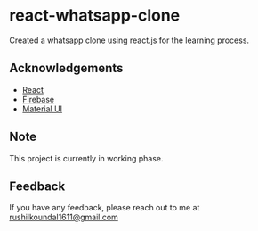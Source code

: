 # react-whatsapp-clone

Created a whatsapp clone using react.js for the learning process.


## Acknowledgements

 - [React](https://reactjs.org/docs/getting-started.html)
 - [Firebase](https://firebase.google.com/)
 - [Material UI](https://mui.com/getting-started/installation/)



## Note

This project is currently in working phase.

## Feedback

If you have any feedback, please reach out to me at rushilkoundal1611@gmail.com